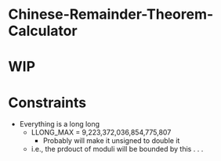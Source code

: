 # Chinese-Remainder-Theorem-Calculator

# WIP

# Constraints
- Everything is a long long
  - LLONG_MAX = 9,223,372,036,854,775,807
      - Probably will make it unsigned to double it
  - i.e., the prdouct of moduli will be bounded by this
  .
  .
  .
